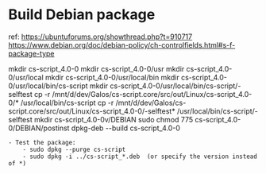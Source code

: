 # Build Debian package

ref: https://ubuntuforums.org/showthread.php?t=910717
     https://www.debian.org/doc/debian-policy/ch-controlfields.html#s-f-package-type


mkdir cs-script_4.0-0
mkdir cs-script_4.0-0/usr
mkdir cs-script_4.0-0/usr/local
mkdir cs-script_4.0-0/usr/local/bin
mkdir cs-script_4.0-0/usr/local/bin/cs-script
mkdir cs-script_4.0-0/usr/local/bin/cs-script/-selftest
cp -r /mnt/d/dev/Galos/cs-script.core/src/out/Linux/cs-script_4.0-0/* /usr/local/bin/cs-script
cp -r /mnt/d/dev/Galos/cs-script.core/src/out/Linux/cs-script_4.0-0/-selftest* /usr/local/bin/cs-script/-selftest
mkdir cs-script_4.0-0v/DEBIAN
sudo chmod 775 cs-script_4.0-0/DEBIAN/postinst
dpkg-deb --build cs-script_4.0-0


    - Test the package:
        - sudo dpkg --purge cs-script
        - sudo dpkg -i ../cs-script_*.deb  (or specify the version instead of *)